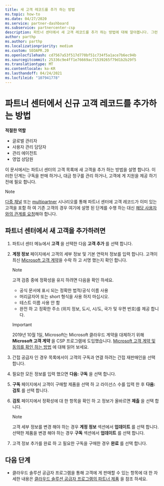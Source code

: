 ```yaml
---
title: 새 고객 레코드를 추가 하는 방법
ms.topic: how-to
ms.date: 04/27/2020
ms.service: partner-dashboard
ms.subservice: partnercenter-csp
description: 파트너 센터에서 새 고객 레코드를 추가 하는 방법에 대해 알아봅니다. 그런 다음 고객 구독을 판매 하거나, 대금 청구를 관리 하거나, 고객 지원 서비스를 제공할 수 있습니다.
author: parthp
ms.author: parthp
ms.localizationpriority: medium
ms.custom: SEOAPR.20
ms.openlocfilehash: cd7567a53f517d770bf51c734f5a1ace7b6ec94b
ms.sourcegitcommit: 25336c9e4ff1e76669ac71539265f79d1b2b29f5
ms.translationtype: MT
ms.contentlocale: ko-KR
ms.lasthandoff: 04/24/2021
ms.locfileid: "107941778"
---
```

# <a name="how-to-add-a-new-customer-record-in-partner-center"></a>파트너 센터에서 신규 고객 레코드를 추가하는 방법

**적절한 역할**

- 글로벌 관리자
- 사용자 관리 담당자
- 관리 에이전트
- 영업 상담원

이 문서에서는 파트너 센터의 고객 목록에 새 고객을 추가 하는 방법을 설명 합니다. 이러한 단계는 구독을 판매 하거나, 대금 청구를 관리 하거나, 고객에 게 지원을 제공 하기 전에 필요 합니다.

>[!NOTE]
>[다중 채널](multichannel.md) 또는 [multipartner](multipartner.md) 시나리오를 통해 파트너 센터에 고객 레코드가 이미 있는 고객을 포함 하 여 기존 고객의 경우 여기에 설명 된 단계를 수행 하는 대신 [해당 사용자와의 관계를 요청](request-a-relationship-with-a-customer.md)해야 합니다.

## <a name="to-add-a-new-customer-in-partner-center"></a>파트너 센터에서 새 고객을 추가하려면

1. 파트너 센터 메뉴에서 **고객** 을 선택한 다음 **고객 추가** 를 선택 합니다.

2. **계정 정보** 페이지에서 고객의 세부 정보 및 기본 연락처 정보를 입력 합니다. 고객이 최신 [Microsoft 고객 계약](agreements.md)을 수락 하 고 서명 했는지 확인 합니다.

   >[!NOTE]
   >
   >고객 검증 중에 정확성을 유지 하려면 다음을 확인 하세요.
   >
   >- 공식 문서에 표시 되는 정확한 법적/공식 이름 사용
   >- 머리글자어 또는 short 형식을 사용 하지 마십시오.
   >- 테스트 이름 사용 안 함
   >- 완전 하 고 정확한 주소 (위치 정보, 도시, 시/도, 국가 및 우편 번호)를 제공 합니다.

   >[!IMPORTANT]
   > 2019년 10월 1일, Microsoft는 Microsoft 클라우드 계약을 대체하기 위해 **Microsoft 고객 계약** 을 CSP 프로그램에 도입했습니다. [Microsoft 고객 계약 및 동의를 확인 하는 방법](confirm-customer-agreement.md) 에 대해 읽어 보세요.
  
3. 간접 공급자 인 경우 목록에서이 고객의 구독과 연결 하려는 간접 재판매인을 선택 합니다.

4. 필요한 모든 정보를 입력 했으면 **다음: 구독** 을 선택 합니다.

5. **구독** 페이지에서 고객이 구매할 제품을 선택 하 고 라이선스 수를 입력 한 후 **다음: 검토** 를 선택 합니다.

6. **검토** 페이지에서 정확성에 대 한 항목을 확인 하 고 정보가 올바르면 **제출** 을 선택 합니다.

   >[!NOTE]
   >고객 세부 정보를 변경 해야 하는 경우 **계정 정보** 섹션에서 **업데이트** 를 선택 합니다. 선택한 제품을 변경 해야 하는 경우 **구독** 섹션에서 **업데이트** 를 선택 합니다.

7. 고객 정보 추가를 완료 하 고 필요한 구독을 구매한 경우 **완료** 를 선택 합니다.

## <a name="next-steps"></a>다음 단계

- 클라우드 솔루션 공급자 프로그램을 통해 고객에 게 판매할 수 있는 항목에 대 한 자세한 내용은 [클라우드 솔루션 공급자 프로그램의 파트너 제품](csp-offers.md) 을 참조 하세요.

